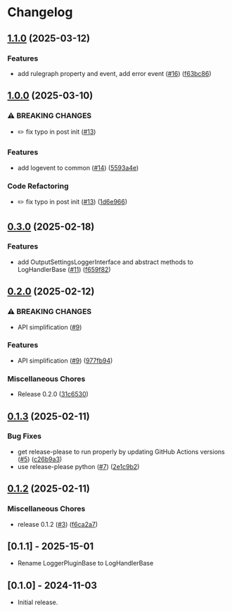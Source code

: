 # Changelog

## [1.1.0](https://github.com/snakemake/snakemake-interface-logger-plugins/compare/v1.0.0...v1.1.0) (2025-03-12)


### Features

* add rulegraph property and event, add error event ([#16](https://github.com/snakemake/snakemake-interface-logger-plugins/issues/16)) ([f63bc86](https://github.com/snakemake/snakemake-interface-logger-plugins/commit/f63bc86f454a333b4bc64739f6c58841c9f6bbb3))

## [1.0.0](https://github.com/snakemake/snakemake-interface-logger-plugins/compare/v0.3.0...v1.0.0) (2025-03-10)


### ⚠ BREAKING CHANGES

* :pencil2: fix typo in post init ([#13](https://github.com/snakemake/snakemake-interface-logger-plugins/issues/13))

### Features

* add logevent to common ([#14](https://github.com/snakemake/snakemake-interface-logger-plugins/issues/14)) ([5593a4e](https://github.com/snakemake/snakemake-interface-logger-plugins/commit/5593a4e9dde5522c34d18657f4752cc49ab6a6c1))


### Code Refactoring

* :pencil2: fix typo in post init ([#13](https://github.com/snakemake/snakemake-interface-logger-plugins/issues/13)) ([1d6e966](https://github.com/snakemake/snakemake-interface-logger-plugins/commit/1d6e966a0aa009b3a8f72592d022689bf76f95d0))

## [0.3.0](https://github.com/snakemake/snakemake-interface-logger-plugins/compare/v0.2.0...v0.3.0) (2025-02-18)


### Features

* add OutputSettingsLoggerInterface and abstract methods to LogHandlerBase ([#11](https://github.com/snakemake/snakemake-interface-logger-plugins/issues/11)) ([f659f82](https://github.com/snakemake/snakemake-interface-logger-plugins/commit/f659f82d461f9d1972ce9b56e4325564a4dd6e8c))

## [0.2.0](https://github.com/snakemake/snakemake-interface-logger-plugins/compare/v0.1.3...v0.2.0) (2025-02-12)


### ⚠ BREAKING CHANGES

* API simplification ([#9](https://github.com/snakemake/snakemake-interface-logger-plugins/issues/9))

### Features

* API simplification ([#9](https://github.com/snakemake/snakemake-interface-logger-plugins/issues/9)) ([977fb94](https://github.com/snakemake/snakemake-interface-logger-plugins/commit/977fb946adcb42c9cb6a57f3891a56ebb166ad67))


### Miscellaneous Chores

* Release 0.2.0 ([31c6530](https://github.com/snakemake/snakemake-interface-logger-plugins/commit/31c653060363826f0335ead90c8432aaa9397117))

## [0.1.3](https://github.com/snakemake/snakemake-interface-logger-plugins/compare/v0.1.2...v0.1.3) (2025-02-11)


### Bug Fixes

* get release-please to run properly by updating GitHub Actions versions ([#5](https://github.com/snakemake/snakemake-interface-logger-plugins/issues/5)) ([c26b9a3](https://github.com/snakemake/snakemake-interface-logger-plugins/commit/c26b9a328cd3b5839f4fe18474b6595f6f1af955))
* use release-please python ([#7](https://github.com/snakemake/snakemake-interface-logger-plugins/issues/7)) ([2e1c9b2](https://github.com/snakemake/snakemake-interface-logger-plugins/commit/2e1c9b2c2864d255d0181a575158b34204f875d9))

## [0.1.2](https://github.com/snakemake/snakemake-interface-logger-plugins/compare/0.1.1...v0.1.2) (2025-02-11)


### Miscellaneous Chores

* release 0.1.2 ([#3](https://github.com/snakemake/snakemake-interface-logger-plugins/issues/3)) ([f6ca2a7](https://github.com/snakemake/snakemake-interface-logger-plugins/commit/f6ca2a7e5d92b35772ec884577920bfcd40d6b9b))

## [0.1.1] - 2025-15-01
- Rename LoggerPluginBase to LogHandlerBase

## [0.1.0] - 2024-11-03

- Initial release.
